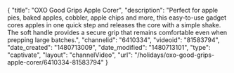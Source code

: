 {
    "title": "OXO Good Grips Apple Corer",
    "description": "Perfect for apple pies, baked apples, cobbler, apple chips and more, this easy-to-use gadget cores apples in one quick step and releases the core with a simple shake. The soft handle provides a secure grip that remains comfortable even when prepping large batches.",
    "channelid": "6410334",
    "videoid": "81583794",
    "date_created": "1480713009",
    "date_modified": "1480713101",
    "type": "captivate",
    "layout": "channelVideo",
    "url": "\/holidays\/oxo-good-grips-apple-corer\/6410334-81583794"
}